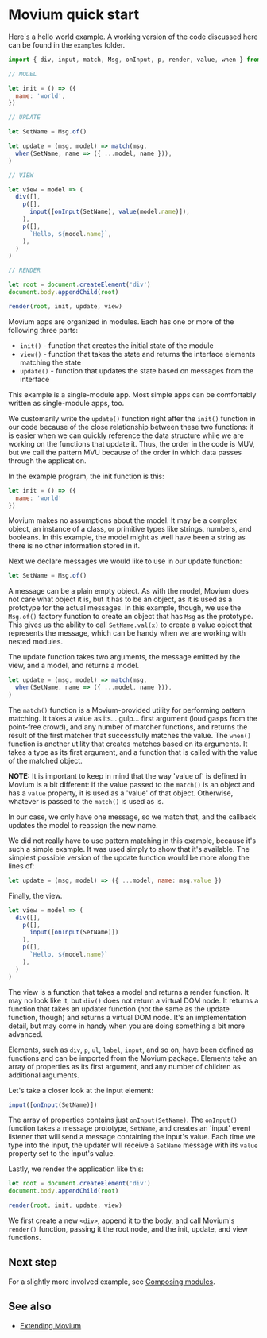 # Movium quick start

Here's a hello world example. A working version of the code discussed here can
be found in the `examples` folder.

```javascript
import { div, input, match, Msg, onInput, p, render, value, when } from 'movium'

// MODEL

let init = () => ({
  name: 'world',
})

// UPDATE

let SetName = Msg.of()

let update = (msg, model) => match(msg,
  when(SetName, name => ({ ...model, name })),
)

// VIEW

let view = model => (
  div([],
    p([],
      input([onInput(SetName), value(model.name)]),
    ),
    p([],
      `Hello, ${model.name}`,
    ),
  )
)

// RENDER

let root = document.createElement('div')
document.body.appendChild(root)

render(root, init, update, view)
```

Movium apps are organized in modules. Each has one or more of the following
three parts:

- `init()` - function that creates the initial state of the module
- `view()` - function that takes the state and returns the interface elements
  matching the state
- `update()` - function that updates the state based on messages from the
  interface

This example is a single-module app. Most simple apps can be comfortably written
as single-module apps, too.

We customarily write the `update()` function right after the `init()`
function in our code because of the close relationship between these two
functions: it is easier when we can quickly reference the data structure while
we are working on the functions that update it. Thus, the order in the code is
MUV, but we call the pattern MVU because of the order in which data passes
through the application.

In the example program, the init function is this:

```javascript
let init = () => ({
  name: 'world'
})
```

Movium makes no assumptions about the model. It may be a complex object, an
instance of a class, or primitive types like strings, numbers, and booleans. In
this example, the model might as well have been a string as there is no other
information stored in it.

Next we declare messages we would like to use in our update function:

```javascript
let SetName = Msg.of()
```

A message can be a plain empty object. As with the model, Movium does not care
what object it is, but it has to be an object, as it is used as a prototype for
the actual messages. In this example, though, we use the `Msg.of()` factory 
function to create an object that has `Msg` as the prototype. This gives us 
the ability to call `SetName.val(x)` to create a value object that 
represents the message, which can be handy when we are working with nested 
modules.

The update function takes two arguments, the message emitted by the view, and a
model, and returns a model.

```javascript
let update = (msg, model) => match(msg,
  when(SetName, name => ({ ...model, name })),
)
```

The `match()` function is a Movium-provided utility for performing pattern
matching. It takes a value as its... gulp... first argument (loud gasps from the
point-free crowd), and any number of matcher functions, and returns the result
of the first matcher that successfully matches the value. The `when()`
function is another utility that creates matches based on its arguments. It
takes a type as its first argument, and a function that is called with the value
of the matched object.

**NOTE:** It is important to keep in mind that the way 'value of' is defined in
Movium is a bit different: if the value passed to the `match()` is an object and
has a `value` property, it is used as a 'value' of that object. Otherwise,
whatever is passed to the `match()` is used as is.

In our case, we only have one message, so we match that, and the callback
updates the model to reassign the new name.

We did not really have to use pattern matching in this example, because it's
such a simple example. It was used simply to show that it's available. The
simplest possible version of the update function would be more along the lines
of:

```javascript
let update = (msg, model) => ({ ...model, name: msg.value })
```

Finally, the view.

```javascript
let view = model => (
  div([],
    p([], 
      input([onInput(SetName)])
    ),
    p([],
      `Hello, ${model.name}`
    ),
  )
)
```

The view is a function that takes a model and returns a render function. It may
no look like it, but `div()` does not return a virtual DOM node. It returns a
function that takes an updater function (not the same as the update function,
though) and returns a virtual DOM node. It's an implementation detail, but may
come in handy when you are doing something a bit more advanced.

Elements, such as `div`, `p`, `ul`, `label`, `input`, and so on, have been
defined as functions and can be imported from the Movium package. Elements take
an array of properties as its first argument, and any number of children as
additional arguments.

Let's take a closer look at the input element:

```javascript
input([onInput(SetName)])
```

The array of properties contains just `onInput(SetName)`. The `onInput()`
function takes a message prototype, `SetName`, and creates an 'input' event
listener that will send a message containing the input's value. Each time we
type into the input, the updater will receive a `SetName` message with
its `value` property set to the input's value.

Lastly, we render the application like this:

```javascript
let root = document.createElement('div')
document.body.appendChild(root)

render(root, init, update, view)
```

We first create a new `<div>`, append it to the body, and call Movium's
`render()` function, passing it the root node, and the init, update, and view
functions.

## Next step

For a slightly more involved example, see
[Composing modules](./composing-modules.md).

## See also

- [Extending Movium](./extending-movium.md)
